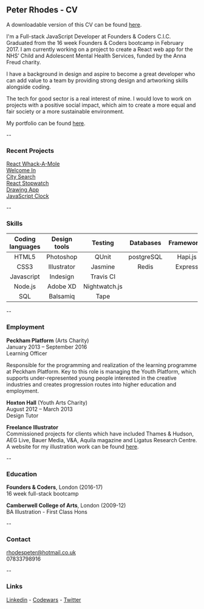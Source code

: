 ## Peter Rhodes - CV
A downloadable version of this CV can be found [here](https://rhodespeter.github.io/portfolio/cv).

I'm a Full-stack JavaScript Developer at Founders & Coders C.I.C. Graduated from the 16 week Founders & Coders bootcamp in February 2017. I am currently working on a project to create a React web app for the NHS’ Child and Adolescent Mental Health Services, funded by the Anna Freud charity.

I have a background in design and aspire to become a great developer who can add value to a team by providing strong design and artworking skills alongside coding.

The tech for good sector is a real interest of mine. I would love to work on projects with a positive social impact, which aim to create a more equal and fair society or a more sustainable environment.

My portfolio can be found [here](https://rhodespeter.github.io/portfolio/).

--

### Recent Projects
[React Whack-A-Mole](https://whack-a-mole-react.herokuapp.com/)<br>
[Welcome In](https://github.com/CYPIAPT-LNDSE/welcome-to-camhs/)<br>
[City Search](https://rhodespeter.github.io/city-search/)<br>
[React Stopwatch](https://stopwatch-in-react.herokuapp.com/)<br>
[Drawing App](https://peter-drawing-app.herokuapp.com/)<br>
[JavaScript Clock](https://rhodespeter.github.io/clock/)

--

### Skills

| Coding languages | Design tools |   Testing     |   Databases  |  Frameworks  | Other tools  |
|:----------------:|:------------:|:-------------:|:------------:|:------------:|:------------:|
|     HTML5        |  Photoshop   |     QUnit     |  postgreSQL  |    Hapi.js   |  Git/Github  |
|     CSS3         | Illustrator  |    Jasmine    |    Redis     |    Express   |    Heroku    |
|  Javascript      |   Indesign   |  Travis CI    |              |              |  Handlebars  |
|    Node.js       |   Adobe XD   | Nightwatch.js |              |              |   Tachyons   |   
|     SQL          |   Balsamiq   |     Tape      |              |              |     Sass     | 

--

### Employment

**Peckham Platform** (Arts Charity) <br>
January 2013 – September 2016 <br>
Learning Officer

Responsible for the programming and realization of the learning programme at Peckham Platform. Key to this role is managing the Youth Platform, which supports under-represented young people interested in the creative industries and creates progression routes into higher education and employment.

**Hoxton Hall** (Youth Arts Charity) <br>
August 2012 – March 2013 <br>
Design Tutor

**Freelance Illustrator**<br>
Commissioned projects for clients which have included Thames & Hudson, AEG Live, Bauer Media, V&A, Aquila magazine and Ligatus Research Centre. A website for my illustration work can be found [here](http://rhodes-peter.co.uk/).

--

### Education
**Founders & Coders**, London (2016-17) <br>
16 week full-stack bootcamp

**Camberwell College of Arts**, London (2009-12) <br>
BA Illustration - First Class Hons

--

### Contact

rhodespeter@hotmail.co.uk <br>
07833798916

--

### Links
[Linkedin](https://www.linkedin.com/in/peter-rhodes-b7655967) -
[Codewars](https://www.codewars.com/users/Peter%20Rhodes) -
[Twitter](https://twitter.com/PeterJRhodes)
